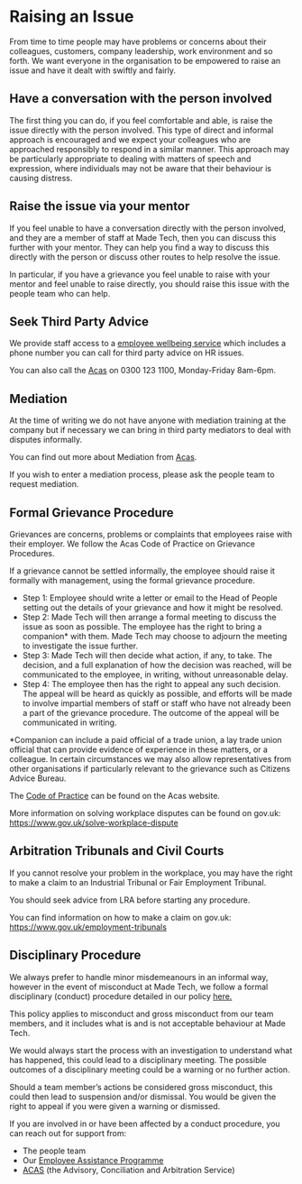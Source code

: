 # Raising an Issue

From time to time people may have problems or concerns about their colleagues, customers, company leadership, work environment and so forth. We want everyone in the organisation to be empowered to raise an issue and have it dealt with swiftly and fairly.

## Have a conversation with the person involved

The first thing you can do, if you feel comfortable and able, is raise the issue directly with the person involved. This type of direct and informal approach is encouraged and we expect your colleagues who are approached responsibly to respond in a similar manner. This approach may be particularly appropriate to dealing with matters of speech and expression, where individuals may not be aware that their behaviour is causing distress.

## Raise the issue via your mentor

If you feel unable to have a conversation directly with the person involved, and they are a member of staff at Made Tech, then you can discuss this further with your mentor. They can help you find a way to discuss this directly with the person or discuss other routes to help resolve the issue.

In particular, if you have a grievance you feel unable to raise with your mentor and feel unable to raise directly, you should raise this issue with the people team who can help.

## Seek Third Party Advice

We provide staff access to a [employee wellbeing service](paid_counselling.md#employee-assistance) which includes a phone number you can call for third party advice on HR issues.

You can also call the [Acas](http://www.acas.org.uk/index.aspx?articleid=2042) on 0300 123 1100, Monday-Friday 8am-6pm.

## Mediation

At the time of writing we do not have anyone with mediation training at the company but if necessary we can bring in third party mediators to deal with disputes informally.

You can find out more about Mediation from [Acas](http://www.acas.org.uk/index.aspx?articleid=1680).

If you wish to enter a mediation process, please ask the people team to request mediation.

## Formal Grievance Procedure

Grievances are concerns, problems or complaints that employees raise with their employer. We follow the Acas Code of Practice on Grievance Procedures.

If a grievance cannot be settled informally, the employee should raise it
formally with management, using the formal grievance procedure.

- Step 1: Employee should write a letter or email to the Head of People setting out the details of your grievance and how it might be resolved.
- Step 2: Made Tech will then arrange a formal meeting to discuss the issue as soon as possible. The employee has the right to bring a companion* with them. Made Tech may choose to adjourn the meeting to investigate the issue further.
- Step 3: Made Tech will then decide what action, if any, to take. The decision, and a full explanation of how the decision was reached, will be communicated to the employee, in writing, without unreasonable delay.
- Step 4: The employee then has the right to appeal any such decision. The appeal will be heard as quickly as possible, and efforts will be made to involve impartial members of staff or staff who have not already been a part of the grievance procedure. The outcome of the appeal will be communicated in writing.

\*Companion can include a paid official of a trade union, a lay trade union official that can provide evidence of experience in these matters, or a colleague. In certain circumstances we may also allow representatives from other organisations if particularly relevant to the grievance such as Citizens Advice Bureau.

The [Code of Practice](http://www.acas.org.uk/publications) can be found on the Acas website.

More information on solving workplace disputes can be found on gov.uk: https://www.gov.uk/solve-workplace-dispute

## Arbitration Tribunals and Civil Courts

If you cannot resolve your problem in the workplace, you may have the right to make a claim to an Industrial Tribunal or Fair Employment Tribunal.

You should seek advice from LRA before starting any procedure.

You can find information on how to make a claim on gov.uk: https://www.gov.uk/employment-tribunals

## Disciplinary Procedure
We always prefer to handle minor misdemeanours in an informal way, however in the event of misconduct at Made Tech, we follow a formal disciplinary (conduct) procedure detailed in our policy [here.](https://docs.google.com/document/d/1qIp6jGlUD726J4zJ8A-ZpOzxNw28EwZP/edit) 

This policy applies to misconduct and gross misconduct from our team members, and it includes what is and is not acceptable behaviour at Made Tech. 

We would always start the process with an investigation to understand what has happened, this could lead to a disciplinary meeting. The possible outcomes of a disciplinary meeting could be a warning or no further action. 

Should a team member’s actions be considered gross misconduct, this could then lead to suspension and/or dismissal. You would be given the right to appeal if you were given a warning or dismissed. 

If you are involved in or have been affected by a conduct procedure, you can reach out for support from: 

- The people team
- Our [Employee Assistance Programme](https://github.com/madetech/handbook/blob/main/guides/welfare/paid_counselling.md#employee-assistance) 
- [ACAS](https://www.acas.org.uk/) (the Advisory, Conciliation and Arbitration Service) 

